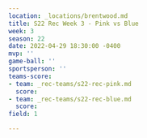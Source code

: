 ```yaml
---
location: _locations/brentwood.md
title: S22 Rec Week 3 - Pink vs Blue
week: 3
season: 22
date: 2022-04-29 18:30:00 -0400
mvp: ''
game-ball: ''
sportsperson: ''
teams-score:
- team: _rec-teams/s22-rec-pink.md
  score: 
- team: _rec-teams/s22-rec-blue.md
  score: 
field: 1

---
```

